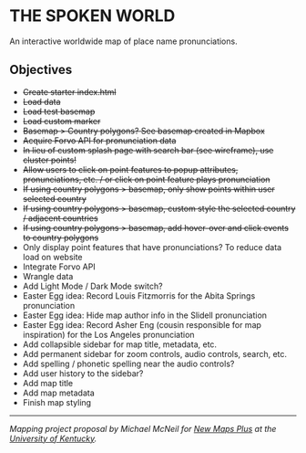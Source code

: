 # THE SPOKEN WORLD
An interactive worldwide map of place name pronunciations.

## Objectives

* ~~Create starter index.html~~
* ~~Load data~~
* ~~Load test basemap~~
* ~~Load custom marker~~
* ~~Basemap > Country polygons? See basemap created in Mapbox~~
* ~~Acquire Forvo API for pronunciation data~~
* ~~In lieu of custom splash page with search bar (see wireframe), use cluster points!~~
* ~~Allow users to click on point features to popup attributes, pronunciations, etc. / or click on point feature plays pronunciation~~
* ~~If using country polygons > basemap, only show points within user selected country~~
* ~~If using country polygons > basemap, custom style the selected country / adjacent countries~~
* ~~If using country polygons > basemap, add hover-over and click events to country polygons~~
* Only display point features that have pronunciations? To reduce data load on website
* Integrate Forvo API
* Wrangle data
* Add Light Mode / Dark Mode switch?
* Easter Egg idea: Record Louis Fitzmorris for the Abita Springs pronunciation
* Easter Egg idea: Hide map author info in the Slidell pronunciation
* Easter Egg idea: Record Asher Eng (cousin responsible for map inspiration) for the Los Angeles pronunciation  
* Add collapsible sidebar for map title, metadata, etc.
* Add permanent sidebar for zoom controls, audio controls, search, etc. 
* Add spelling / phonetic spelling near the audio controls?
* Add user history to the sidebar?
* Add map title
* Add map metadata
* Finish map styling

---
*Mapping project proposal by Michael McNeil for [New Maps Plus](https://newmapsplus.as.uky.edu/) at the [University of Kentucky](http://www.uky.edu/UKHome/).*
